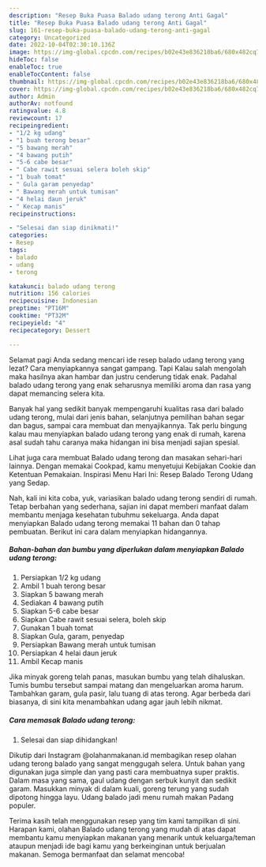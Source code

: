 ```yaml
---
description: "Resep Buka Puasa Balado udang terong Anti Gagal"
title: "Resep Buka Puasa Balado udang terong Anti Gagal"
slug: 161-resep-buka-puasa-balado-udang-terong-anti-gagal
category: Uncategorized
date: 2022-10-04T02:30:10.136Z
image: https://img-global.cpcdn.com/recipes/b02e43e836218ba6/680x482cq70/balado-udang-terong-foto-resep-utama.jpg
hideToc: false
enableToc: true
enableTocContent: false
thumbnail: https://img-global.cpcdn.com/recipes/b02e43e836218ba6/680x482cq70/balado-udang-terong-foto-resep-utama.jpg
cover: https://img-global.cpcdn.com/recipes/b02e43e836218ba6/680x482cq70/balado-udang-terong-foto-resep-utama.jpg
author: Admin
authorAv: notfound
ratingvalue: 4.8
reviewcount: 17
recipeingredient:
- "1/2 kg udang"
- "1 buah terong besar"
- "5 bawang merah"
- "4 bawang putih"
- "5-6 cabe besar"
- " Cabe rawit sesuai selera boleh skip"
- "1 buah tomat"
- " Gula garam penyedap"
- " Bawang merah untuk tumisan"
- "4 helai daun jeruk"
- " Kecap manis"
recipeinstructions:

- "Selesai dan siap dinikmati!"
categories:
- Resep
tags:
- balado
- udang
- terong

katakunci: balado udang terong 
nutrition: 156 calories
recipecuisine: Indonesian
preptime: "PT16M"
cooktime: "PT32M"
recipeyield: "4"
recipecategory: Dessert

---
```



Selamat pagi Anda sedang mencari ide resep balado udang terong yang lezat? Cara menyiapkannya sangat gampang. Tapi Kalau salah mengolah maka hasilnya akan hambar dan justru cenderung tidak enak. Padahal balado udang terong yang enak seharusnya memiliki aroma dan rasa yang dapat memancing selera kita.


Banyak hal yang sedikit banyak mempengaruhi kualitas rasa dari balado udang terong, mulai dari jenis bahan, selanjutnya pemilihan bahan segar dan bagus, sampai cara membuat dan menyajikannya. Tak perlu bingung kalau mau menyiapkan balado udang terong yang enak di rumah, karena asal sudah tahu caranya maka hidangan ini bisa menjadi sajian spesial.

Lihat juga cara membuat Balado udang terong dan masakan sehari-hari lainnya. Dengan memakai Cookpad, kamu menyetujui Kebijakan Cookie dan Ketentuan Pemakaian. Inspirasi Menu Hari Ini: Resep Balado Terong Udang yang Sedap.


Nah, kali ini kita coba, yuk, variasikan balado udang terong sendiri di rumah. Tetap berbahan yang sederhana, sajian ini dapat memberi manfaat dalam membantu menjaga kesehatan tubuhmu sekeluarga. Anda dapat menyiapkan Balado udang terong memakai 11 bahan dan 0 tahap pembuatan. Berikut ini cara dalam menyiapkan hidangannya.

<!--inarticleads1-->

##### Bahan-bahan dan bumbu yang diperlukan dalam menyiapkan Balado udang terong:

1. Persiapkan 1/2 kg udang
1. Ambil 1 buah terong besar
1. Siapkan 5 bawang merah
1. Sediakan 4 bawang putih
1. Siapkan 5-6 cabe besar
1. Siapkan  Cabe rawit sesuai selera, boleh skip
1. Gunakan 1 buah tomat
1. Siapkan  Gula, garam, penyedap
1. Persiapkan  Bawang merah untuk tumisan
1. Persiapkan 4 helai daun jeruk
1. Ambil  Kecap manis


Jika minyak goreng telah panas, masukan bumbu yang telah dihaluskan. Tumis bumbu tersebut sampai matang dan mengeluarkan aroma harum. Tambahkan garam, gula pasir, lalu tuang di atas terong. Agar berbeda dari biasanya, di sini kita menambahkan udang agar jauh lebih nikmat. 

<!--inarticleads2-->

##### Cara memasak Balado udang terong:


1. Selesai dan siap dihidangkan!

Dikutip dari Instagram @olahanmakanan.id membagikan resep olahan udang terong balado yang sangat menggugah selera. Untuk bahan yang digunakan juga simple dan yang pasti cara membuatnya super praktis. Dalam masa yang sama, gaul udang dengan serbuk kunyit dan sedikit garam. Masukkan minyak di dalam kuali, goreng terung yang sudah dipotong hingga layu. Udang balado jadi menu rumah makan Padang populer. 

Terima kasih telah menggunakan resep yang tim kami tampilkan di sini. Harapan kami, olahan Balado udang terong yang mudah di atas dapat membantu kamu menyiapkan makanan yang menarik untuk keluarga/teman ataupun menjadi ide bagi kamu yang berkeinginan untuk berjualan makanan. Semoga bermanfaat dan selamat mencoba!
